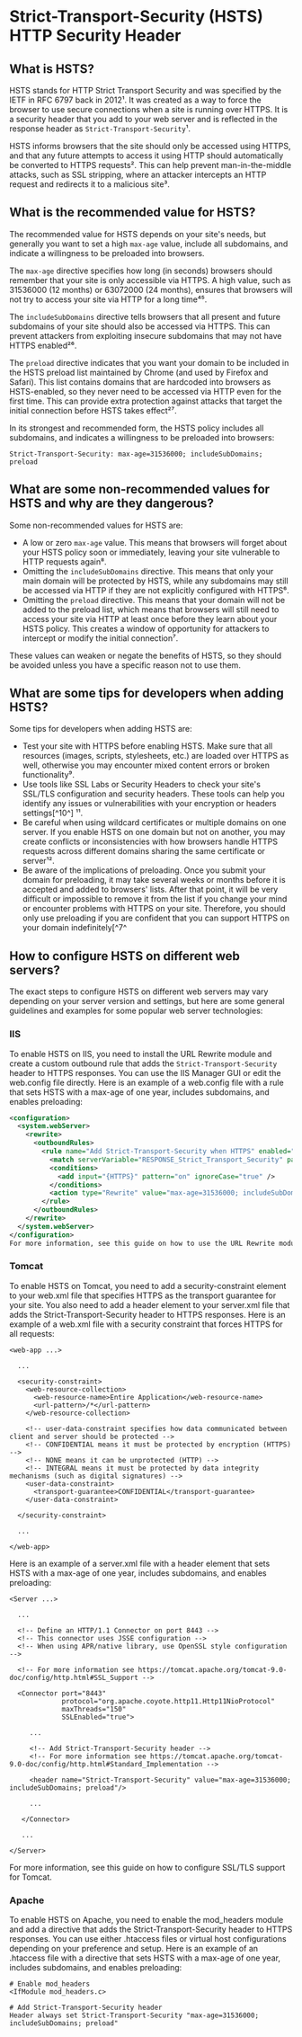 # Strict-Transport-Security (HSTS) HTTP Security Header

## What is HSTS?

HSTS stands for HTTP Strict Transport Security and was specified by the IETF in RFC 6797 back in 2012¹. It was created as a way to force the browser to use secure connections when a site is running over HTTPS. It is a security header that you add to your web server and is reflected in the response header as `Strict-Transport-Security`¹.

HSTS informs browsers that the site should only be accessed using HTTPS, and that any future attempts to access it using HTTP should automatically be converted to HTTPS requests². This can help prevent man-in-the-middle attacks, such as SSL stripping, where an attacker intercepts an HTTP request and redirects it to a malicious site³.

## What is the recommended value for HSTS?

The recommended value for HSTS depends on your site's needs, but generally you want to set a high `max-age` value, include all subdomains, and indicate a willingness to be preloaded into browsers.

The `max-age` directive specifies how long (in seconds) browsers should remember that your site is only accessible via HTTPS. A high value, such as 31536000 (12 months) or 63072000 (24 months), ensures that browsers will not try to access your site via HTTP for a long time⁴⁵.

The `includeSubDomains` directive tells browsers that all present and future subdomains of your site should also be accessed via HTTPS. This can prevent attackers from exploiting insecure subdomains that may not have HTTPS enabled²⁶.

The `preload` directive indicates that you want your domain to be included in the HSTS preload list maintained by Chrome (and used by Firefox and Safari). This list contains domains that are hardcoded into browsers as HSTS-enabled, so they never need to be accessed via HTTP even for the first time. This can provide extra protection against attacks that target the initial connection before HSTS takes effect²⁷.

In its strongest and recommended form, the HSTS policy includes all subdomains, and indicates a willingness to be preloaded into browsers:

```
Strict-Transport-Security: max-age=31536000; includeSubDomains; preload
```

## What are some non-recommended values for HSTS and why are they dangerous?

Some non-recommended values for HSTS are:

- A low or zero `max-age` value. This means that browsers will forget about your HSTS policy soon or immediately, leaving your site vulnerable to HTTP requests again⁸.
- Omitting the `includeSubDomains` directive. This means that only your main domain will be protected by HSTS, while any subdomains may still be accessed via HTTP if they are not explicitly configured with HTTPS⁶.
- Omitting the `preload` directive. This means that your domain will not be added to the preload list, which means that browsers will still need to access your site via HTTP at least once before they learn about your HSTS policy. This creates a window of opportunity for attackers to intercept or modify the initial connection⁷.

These values can weaken or negate the benefits of HSTS, so they should be avoided unless you have a specific reason not to use them.

## What are some tips for developers when adding HSTS?

Some tips for developers when adding HSTS are:

- Test your site with HTTPS before enabling HSTS. Make sure that all resources (images, scripts, stylesheets, etc.) are loaded over HTTPS as well, otherwise you may encounter mixed content errors or broken functionality⁹.
- Use tools like SSL Labs or Security Headers to check your site's SSL/TLS configuration and security headers. These tools can help you identify any issues or vulnerabilities with your encryption or headers settings[^10^] ¹¹.
- Be careful when using wildcard certificates or multiple domains on one server. If you enable HSTS on one domain but not on another, you may create conflicts or inconsistencies with how browsers handle HTTPS requests across different domains sharing the same certificate or server¹².
- Be aware of the implications of preloading. Once you submit your domain for preloading, it may take several weeks or months before it is accepted and added to browsers' lists. After that point, it will be very difficult or impossible to remove it from the list if you change your mind or encounter problems with HTTPS on your site. Therefore, you should only use preloading if you are confident that you can support HTTPS on your domain indefinitely[^7^

## How to configure HSTS on different web servers?

The exact steps to configure HSTS on different web servers may vary depending on your server version and settings, but here are some general guidelines and examples for some popular web server technologies:

### IIS

To enable HSTS on IIS, you need to install the URL Rewrite module and create a custom outbound rule that adds the `Strict-Transport-Security` header to HTTPS responses. You can use the IIS Manager GUI or edit the web.config file directly. Here is an example of a web.config file with a rule that sets HSTS with a max-age of one year, includes subdomains, and enables preloading:

```xml
<configuration>
  <system.webServer>
    <rewrite>
      <outboundRules>
        <rule name="Add Strict-Transport-Security when HTTPS" enabled="true">
          <match serverVariable="RESPONSE_Strict_Transport_Security" pattern=".*" />
          <conditions>
            <add input="{HTTPS}" pattern="on" ignoreCase="true" />
          </conditions>
          <action type="Rewrite" value="max-age=31536000; includeSubDomains; preload" />
        </rule>
      </outboundRules>
    </rewrite>
  </system.webServer>
</configuration>
For more information, see this guide on how to use the URL Rewrite module.
```

### Tomcat

To enable HSTS on Tomcat, you need to add a security-constraint element to your web.xml file that specifies HTTPS as the transport guarantee for your site. You also need to add a header element to your server.xml file that adds the Strict-Transport-Security header to HTTPS responses. Here is an example of a web.xml file with a security constraint that forces HTTPS for all requests:

```
<web-app ...>

  ...

  <security-constraint>
    <web-resource-collection>
      <web-resource-name>Entire Application</web-resource-name>
      <url-pattern>/*</url-pattern>
    </web-resource-collection>

    <!-- user-data-constraint specifies how data communicated between client and server should be protected -->
    <!-- CONFIDENTIAL means it must be protected by encryption (HTTPS) -->
    <!-- NONE means it can be unprotected (HTTP) -->
    <!-- INTEGRAL means it must be protected by data integrity mechanisms (such as digital signatures) -->
    <user-data-constraint>
      <transport-guarantee>CONFIDENTIAL</transport-guarantee> 
    </user-data-constraint>

  </security-constraint>

  ...

</web-app>
```

Here is an example of a server.xml file with a header element that sets HSTS with a max-age of one year, includes subdomains, and enables preloading:

```
<Server ...>

  ...

  <!-- Define an HTTP/1.1 Connector on port 8443 -->
  <!-- This connector uses JSSE configuration -->
  <!-- When using APR/native library, use OpenSSL style configuration -->

  <!-- For more information see https://tomcat.apache.org/tomcat-9.0-doc/config/http.html#SSL_Support -->

  <Connector port="8443"
             protocol="org.apache.coyote.http11.Http11NioProtocol"
             maxThreads="150"
             SSLEnabled="true">

     ...

     <!-- Add Strict-Transport-Security header -->
     <!-- For more information see https://tomcat.apache.org/tomcat-9.0-doc/config/http.html#Standard_Implementation -->

     <header name="Strict-Transport-Security" value="max-age=31536000; includeSubDomains; preload"/>

     ...

   </Connector>

   ...

</Server>
```

For more information, see this guide on how to configure SSL/TLS support for Tomcat.

### Apache
To enable HSTS on Apache, you need to enable the mod_headers module and add a directive that adds the Strict-Transport-Security header to HTTPS responses. You can use either .htaccess files or virtual host configurations depending on your preference and setup. Here is an example of an .htaccess file with a directive that sets HSTS with a max-age of one year, includes subdomains, and enables preloading:

```
# Enable mod_headers
<IfModule mod_headers.c>

# Add Strict-Transport-Security header
Header always set Strict-Transport-Security "max-age=31536000; includeSubDomains; preload"
```

